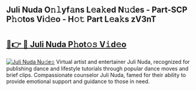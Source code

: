## Juli Nuda O𝚗𝚕yf𝚊ns L𝚎a𝚔ed N𝚞𝚍es - Part-SCP P𝚑𝚘tos Vi𝚍𝚎o - H𝚘𝚝 Part L𝚎a𝚔s zV3nT

# <h2><a href="http://kf96ap.oniu.top/?m=Juli+Nuda">🔗👉 🔴 Juli Nuda P𝚑ot𝚘𝚜 V𝚒d𝚎o</a></h2>

[![Juli Nuda Nu𝚍e𝚜](https://i.imgur.com/0qMVB7G.gif)](http://kf96ap.oniu.top/?m=Juli+Nuda)
Virtual artist and entertainer Juli Nuda, recognized for publishing dance and lifestyle tutorials through popular dance moves and brief clips. Compassionate counselor Juli Nuda, famed for their ability to provide emotional support and guidance to those in need.  
